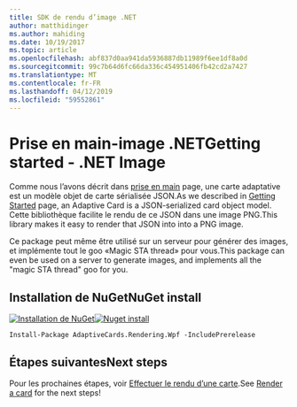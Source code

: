 ```yaml
---
title: SDK de rendu d’image .NET
author: matthidinger
ms.author: mahiding
ms.date: 10/19/2017
ms.topic: article
ms.openlocfilehash: abf837d0aa941da5936887db11989f6ee1df8a0d
ms.sourcegitcommit: 99c7b64d6fc66da336c454951406fb42cd2a7427
ms.translationtype: MT
ms.contentlocale: fr-FR
ms.lasthandoff: 04/12/2019
ms.locfileid: "59552861"
---
```

# <a name="getting-started---net-image"></a><span data-ttu-id="a021b-102">Prise en main-image .NET</span><span class="sxs-lookup"><span data-stu-id="a021b-102">Getting started - .NET Image</span></span>

<span data-ttu-id="a021b-103">Comme nous l’avons décrit dans [prise en main](../../../authoring-cards/getting-started.md) page, une carte adaptative est un modèle objet de carte sérialisée JSON.</span><span class="sxs-lookup"><span data-stu-id="a021b-103">As we described in [Getting Started](../../../authoring-cards/getting-started.md) page, an Adaptive Card is a JSON-serialized card object model.</span></span> <span data-ttu-id="a021b-104">Cette bibliothèque facilite le rendu de ce JSON dans une image PNG.</span><span class="sxs-lookup"><span data-stu-id="a021b-104">This library makes it easy to render that JSON into into a PNG image.</span></span>

<span data-ttu-id="a021b-105">Ce package peut même être utilisé sur un serveur pour générer des images, et implémente tout le goo «Magic STA thread» pour vous.</span><span class="sxs-lookup"><span data-stu-id="a021b-105">This package can even be used on a server to generate images, and implements all the "magic STA thread" goo for you.</span></span> 

## <a name="nuget-install"></a><span data-ttu-id="a021b-106">Installation de NuGet</span><span class="sxs-lookup"><span data-stu-id="a021b-106">NuGet install</span></span>

<span data-ttu-id="a021b-107">[![Installation de NuGet](https://img.shields.io/nuget/vpre/AdaptiveCards.Rendering.Wpf.svg)](https://www.nuget.org/packages/AdaptiveCards.Rendering.Wpf)</span><span class="sxs-lookup"><span data-stu-id="a021b-107">[![Nuget install](https://img.shields.io/nuget/vpre/AdaptiveCards.Rendering.Wpf.svg)](https://www.nuget.org/packages/AdaptiveCards.Rendering.Wpf)</span></span>

```console
Install-Package AdaptiveCards.Rendering.Wpf -IncludePrerelease
```

## <a name="next-steps"></a><span data-ttu-id="a021b-108">Étapes suivantes</span><span class="sxs-lookup"><span data-stu-id="a021b-108">Next steps</span></span>

<span data-ttu-id="a021b-109">Pour les prochaines étapes, voir [Effectuer le rendu d’une carte](render-a-card.md).</span><span class="sxs-lookup"><span data-stu-id="a021b-109">See [Render a card](render-a-card.md) for the next steps!</span></span>